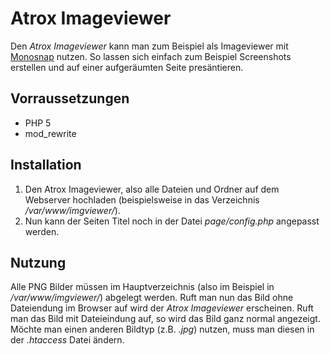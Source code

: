 Atrox Imageviewer
=================

Den *Atrox Imageviewer* kann man zum Beispiel als Imageviewer mit [Monosnap](https://www.monosnap.com/) nutzen. So lassen sich einfach zum Beispiel Screenshots erstellen und auf einer aufgeräumten Seite presäntieren.

## Vorraussetzungen ##
* PHP 5
* mod_rewrite

## Installation ##
1. Den Atrox Imageviewer, also alle Dateien und Ordner auf dem Webserver hochladen (beispielsweise in das Verzeichnis */var/www/imgviewer/*).
2. Nun kann der Seiten Titel noch in der Datei *page/config.php* angepasst werden. 

## Nutzung ##
Alle PNG Bilder müssen im Hauptverzeichnis (also im Beispiel in */var/www/imgviewer/*) abgelegt werden. Ruft man nun das Bild ohne Dateiendung im Browser auf wird der *Atrox Imageviewer* erscheinen. Ruft man das Bild mit Dateieindung auf, so wird das Bild ganz normal angezeigt. Möchte man einen anderen Bildtyp (z.B. *.jpg*) nutzen, muss man diesen in der *.htaccess* Datei ändern.
